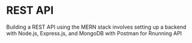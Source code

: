 # REST API
Building a REST API using the MERN stack involves setting up a backend with Node.js, Express.js, and MongoDB with Postman for Rnunning API
